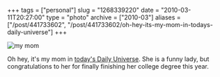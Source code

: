 +++
tags = ["personal"]
slug = "1268339220"
date = "2010-03-11T20:27:00"
type = "photo"
archive = ["2010-03"]
aliases = ["/post/441733602", "/post/441733602/oh-hey-its-my-mom-in-todays-daily-universe"]
+++

![my mom][1]

Oh hey, it's my mom in [today's Daily Universe][2].  She is a funny lady,
but congratulations to her for finally finishing her college degree this
year.

[1]: http://41.media.tumblr.com/tumblr_kz4wt4aQ1f1qaxyu1o1_400.png
[2]: http://newnewsnet.byu.edu/pdf/du20100311.pdf
